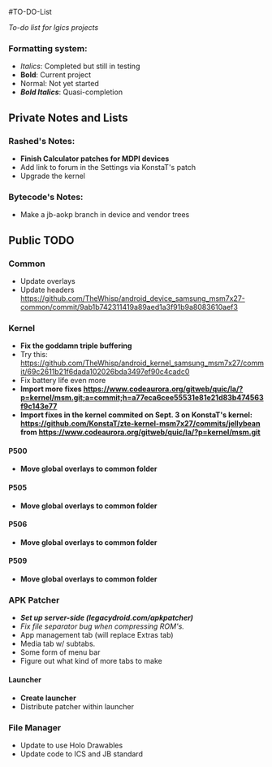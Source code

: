 #TO-DO-List

_To-do list for lgics projects_

### Formatting system:

 * _Italics_: Completed but still in testing
 * __Bold__: Current project
 * Normal: Not yet started
 * ___Bold Italics___: Quasi-completion

## Private Notes and Lists

### Rashed's Notes:

 * __Finish Calculator patches for MDPI devices__
 * Add link to forum in the Settings via KonstaT's patch
 * Upgrade the kernel

### Bytecode's Notes:

 * Make a jb-aokp branch in device and vendor trees

## Public TODO

### Common

 * Update overlays
 * Update headers https://github.com/TheWhisp/android_device_samsung_msm7x27-common/commit/9ab1b742311419a89aed1a3f91b9a8083610aef3

### Kernel

 * __Fix the goddamn triple buffering__
 * Try this: https://github.com/TheWhisp/android_kernel_samsung_msm7x27/commit/69c2611b21f6dada102026bda3497ef90c4cadc0
 * Fix battery life even more
 * __Import more fixes https://www.codeaurora.org/gitweb/quic/la/?p=kernel/msm.git;a=commit;h=a77eca6cee55531e81e21d83b474563f9c143e77__
 * __Import fixes in the kernel commited on Sept. 3 on KonstaT's kernel: https://github.com/KonstaT/zte-kernel-msm7x27/commits/jellybean from https://www.codeaurora.org/gitweb/quic/la/?p=kernel/msm.git__

#### P500

 * __Move global overlays to common folder__

#### P505

 * __Move global overlays to common folder__

#### P506

 * __Move global overlays to common folder__

#### P509

 * __Move global overlays to common folder__

### APK Patcher

 * ___Set up server-side (legacydroid.com/apkpatcher)___
 * _Fix file separator bug when compressing ROM's._
 * App management tab (will replace Extras tab)
 * Media tab w/ subtabs.
 * Some form of menu bar
 * Figure out what kind of more tabs to make

#### Launcher

 * __Create launcher__
 * Distribute patcher within launcher

### File Manager

 * Update to use Holo Drawables
 * Update code to ICS and JB standard

